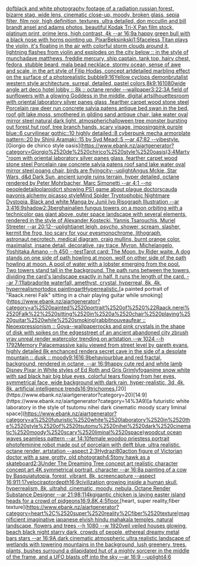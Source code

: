 [dof](https://www.ebank.nz/aiartgenerator?category=dof)[black and white photography footage of a radiation russian forest, bizarre stag, wide lens, cinematic close-up, moody, broken glass, sepia filter, film noir, high definition, textures, ultra detailed, don mccullin and bill brandt ansel and adams photos, beautiful Kodak Tri-X Pan film stock, platinum print, prime lens, high contrast, 4k --ar 16:9](https://www.ebank.nz/aiartgenerator?category=black%2520and%2520white%2520photography%2520footage%2520of%2520a%2520radiation%2520russian%2520forest%2C%2520bizarre%2520stag%2C%2520wide%2520lens%2C%2520cinematic%2520close-up%2C%2520moody%2C%2520broken%2520glass%2C%2520sepia%2520filter%2C%2520film%2520noir%2C%2520high%2520definition%2C%2520textures%2C%2520ultra%2520detailed%2C%2520don%2520mccullin%2520and%2520bill%2520brandt%2520ansel%2520and%2520adams%2520photos%2C%2520beautiful%2520Kodak%2520Tri-X%2520Pan%2520film%2520stock%2C%2520platinum%2520print%2C%2520prime%2520lens%2C%2520high%2520contrast%2C%25204k%2520--ar%252016%3A9)[a happy green bull with a black nose with horns pointing  up, Pixar](https://www.ebank.nz/aiartgenerator?category=a%2520happy%2520green%2520bull%2520with%2520a%2520black%2520nose%2520with%2520horns%2520pointing%2520%2520up%2C%2520Pixar)[Beksinkski](https://www.ebank.nz/aiartgenerator?category=Beksinkski)[1:5](https://www.ebank.nz/aiartgenerator?category=1%3A5)[faceless Titan plays the violin, it's floating in the air with colorful storm clouds around it, lightning flashes from violin and explodes on the city below :: in the style of muncha](https://www.ebank.nz/aiartgenerator?category=faceless%2520Titan%2520plays%2520the%2520violin%2C%2520it%27s%2520floating%2520in%2520the%2520air%2520with%2520colorful%2520storm%2520clouds%2520around%2520it%2C%2520lightning%2520flashes%2520from%2520violin%2520and%2520explodes%2520on%2520the%2520city%2520below%2520%3A%3A%2520in%2520the%2520style%2520of%2520muncha)[dave matthews, freddie mercury, ship captain, tank top, hairy chest, fedora, stubble beard, mala bead necklace, stormy ocean, sense of awe and scale, in the art style of Filip Hodas, concept art](https://www.ebank.nz/aiartgenerator?category=dave%2520matthews%2C%2520freddie%2520mercury%2C%2520ship%2520captain%2C%2520tank%2520top%2C%2520hairy%2520chest%2C%2520fedora%2C%2520stubble%2520beard%2C%2520mala%2520bead%2520necklace%2C%2520stormy%2520ocean%2C%2520sense%2520of%2520awe%2520and%2520scale%2C%2520in%2520the%2520art%2520style%2520of%2520Filip%2520Hodas%2C%2520concept%2520art)[detailed marbling effect on the surface of a photorealistic bubble](https://www.ebank.nz/aiartgenerator?category=detailed%2520marbling%2520effect%2520on%2520the%2520surface%2520of%2520a%2520photorealistic%2520bubble)[9:16](https://www.ebank.nz/aiartgenerator?category=9%3A16)[Yellow cyclops demon](https://www.ebank.nz/aiartgenerator?category=Yellow%2520cyclops%2520demon)[brutalist western style architecture, surreal, detailed, pastel colors,](https://www.ebank.nz/aiartgenerator?category=brutalist%2520western%2520style%2520architecture%2C%2520surreal%2C%2520detailed%2C%2520pastel%2520colors%2C)[8k](https://www.ebank.nz/aiartgenerator?category=8k)[9:16](https://www.ebank.nz/aiartgenerator?category=9%3A16)[1080](https://www.ebank.nz/aiartgenerator?category=1080)[wide angle art deco hotel lobby :: 8k :: octane render --wallpaper](https://www.ebank.nz/aiartgenerator?category=wide%2520angle%2520art%2520deco%2520hotel%2520lobby%2520%3A%3A%25208k%2520%3A%3A%2520octane%2520render%2520--wallpaper)[3:2](https://www.ebank.nz/aiartgenerator?category=3%3A2)[2:3](https://www.ebank.nz/aiartgenerator?category=2%3A3)[A field of sunflowers with a glowing Goddess in the middle, digital art](https://www.ebank.nz/aiartgenerator?category=A%2520field%2520of%2520sunflowers%2520with%2520a%2520glowing%2520Goddess%2520in%2520the%2520middle%2C%2520digital%2520art)[silhouettes](https://www.ebank.nz/aiartgenerator?category=silhouettes)[room with oriental laboratory silver panes glass ,fearther carpet wood stone steel Porcelain raw deer run concrete salvia patens antique bed,swan in the bed, roof gilt lake,moss, smothered in gilding sand,antique chair, lake water oval mirror steel natural dark light, atmospheric](https://www.ebank.nz/aiartgenerator?category=room%2520with%2520oriental%2520laboratory%2520silver%2520panes%2520glass%2520%2Cfearther%2520carpet%2520wood%2520stone%2520steel%2520Porcelain%2520raw%2520deer%2520run%2520concrete%2520salvia%2520patens%2520antique%2520bed%2Cswan%2520in%2520the%2520bed%2C%2520roof%2520gilt%2520lake%2Cmoss%2C%2520smothered%2520in%2520gilding%2520sand%2Cantique%2520chair%2C%2520lake%2520water%2520oval%2520mirror%2520steel%2520natural%2520dark%2520light%2C%2520atmospheric)[halloween tree monster bursting out forest hut roof, tree branch hands, scary visage, imposing](https://www.ebank.nz/aiartgenerator?category=halloween%2520tree%2520monster%2520bursting%2520out%2520forest%2520hut%2520roof%2C%2520tree%2520branch%2520hands%2C%2520scary%2520visage%2C%2520imposing)[pink purple blue::6 curvilinear gothic::10 highly detailed::8 cyberpunk mecha armorplate pattern::20 by Shinji Aramaki::15 by Syd Mead::5 —ar 47:82  --vibe](https://www.ebank.nz/aiartgenerator?category=pink%2520purple%2520blue%3A%3A6%2520curvilinear%2520gothic%3A%3A10%2520highly%2520detailed%3A%3A8%2520cyberpunk%2520mecha%2520armorplate%2520pattern%3A%3A20%2520by%2520Shinji%2520Aramaki%3A%3A15%2520by%2520Syd%2520Mead%3A%3A5%2520%E2%80%94ar%252047%3A82%2520%2520--vibe)[style.](https://www.ebank.nz/aiartgenerator?category=style.)[Giorgio de chirico style oasis](https://www.ebank.nz/aiartgenerator?category=Giorgio%2520de%2520chirico%2520style%2520oasis)[3:4](https://www.ebank.nz/aiartgenerator?category=3%3A4)[Marty"](https://www.ebank.nz/aiartgenerator?category=Marty%22)[room with oriental laboratory silver panes glass ,fearther carpet wood stone steel Porcelain raw concrete salvia patens roof sand lake water oval mirror steel,poang chair, birds are flying](https://www.ebank.nz/aiartgenerator?category=room%2520with%2520oriental%2520laboratory%2520silver%2520panes%2520glass%2520%2Cfearther%2520carpet%2520wood%2520stone%2520steel%2520Porcelain%2520raw%2520concrete%2520salvia%2520patens%2520roof%2520sand%2520lake%2520water%2520oval%2520mirror%2520steel%2Cpoang%2520chair%2C%2520birds%2520are%2520flying)[city](https://www.ebank.nz/aiartgenerator?category=city)[--uplight](https://www.ebank.nz/aiartgenerator?category=--uplight)[Angus Mckie, Star Wars, d&d Dark Sun, ancient jungle ruins terrain, hyper detailed, octane rendered by Peter Mohrbacher, Marc Simonetti --ar 4:1 --no people](https://www.ebank.nz/aiartgenerator?category=Angus%2520Mckie%2C%2520Star%2520Wars%2C%2520d%26d%2520Dark%2520Sun%2C%2520ancient%2520jungle%2520ruins%2520terrain%2C%2520hyper%2520detailed%2C%2520octane%2520rendered%2520by%2520Peter%2520Mohrbacher%2C%2520Marc%2520Simonetti%2520--ar%25204%3A1%2520--no%2520people)[detail](https://www.ebank.nz/aiartgenerator?category=detail)[polaroid](https://www.ebank.nz/aiartgenerator?category=polaroid)[crt showing PS1 game about plague doctors](https://www.ebank.nz/aiartgenerator?category=crt%2520showing%2520PS1%2520game%2520about%2520plague%2520doctors)[cauda pavonis alchemy picasso style](https://www.ebank.nz/aiartgenerator?category=cauda%2520pavonis%2520alchemy%2520picasso%2520style)[Mind Spider Tryptophobic Nightmare Dystopia, Black and white Manga by Junji Iyo Risograph  Illustration --ar 3:4](https://www.ebank.nz/aiartgenerator?category=Mind%2520Spider%2520Tryptophobic%2520Nightmare%2520Dystopia%2C%2520Black%2520and%2520white%2520Manga%2520by%2520Junji%2520Iyo%2520Risograph%2520%2520Illustration%2520--ar%25203%3A4)[16:9](https://www.ebank.nz/aiartgenerator?category=16%3A9)[shadow](https://www.ebank.nz/aiartgenerator?category=shadow)[2:3](https://www.ebank.nz/aiartgenerator?category=2%3A3)[berghain](https://www.ebank.nz/aiartgenerator?category=berghain)[alien fungus towers on a moon orbiting with a technicolor gas giant above, outer space landscape with several elements, rendered in the style of Alexander Kostecki, Yannis Tsarouchis, Muriel Streeter --ar 20:12](https://www.ebank.nz/aiartgenerator?category=alien%2520fungus%2520towers%2520on%2520a%2520moon%2520orbiting%2520with%2520a%2520technicolor%2520gas%2520giant%2520above%2C%2520outer%2520space%2520landscape%2520with%2520several%2520elements%2C%2520rendered%2520in%2520the%2520style%2520of%2520Alexander%2520Kostecki%2C%2520Yannis%2520Tsarouchis%2C%2520Muriel%2520Streeter%2520--ar%252020%3A12)[--uplight](https://www.ebank.nz/aiartgenerator?category=--uplight)[janet leigh, psycho, shower, scream, slasher, kermit the frog, too scary for your eyes](https://www.ebank.nz/aiartgenerator?category=janet%2520leigh%2C%2520psycho%2C%2520shower%2C%2520scream%2C%2520slasher%2C%2520kermit%2520the%2520frog%2C%2520too%2520scary%2520for%2520your%2520eyes)[monochrome, lithograph, astronaut,necrotech, medical diagram, craig mullins, burnt orange color, maximalist, insane detail, decorative, ray trace, Myron, Michelangelo, Yoshitaka Amano --h 450 --test](https://www.ebank.nz/aiartgenerator?category=monochrome%2C%2520lithograph%2C%2520astronaut%2Cnecrotech%2C%2520medical%2520diagram%2C%2520craig%2520mullins%2C%2520burnt%2520orange%2520color%2C%2520maximalist%2C%2520insane%2520detail%2C%2520decorative%2C%2520ray%2520trace%2C%2520Myron%2C%2520Michelangelo%2C%2520Yoshitaka%2520Amano%2520--h%2520450%2520--test)[Tarot card: The Moon, by Rider waite. A dog stands on one side of path howling at moon. wolf on other side of the path howling at moon. A pool of water with a lobster emerging from the pool. Two towers stand tall in the background. The path runs between the towers, dividing the card's landscape exactly in half. It runs the length of the card. --ar 7:11](https://www.ebank.nz/aiartgenerator?category=Tarot%2520card%3A%2520The%2520Moon%2C%2520by%2520Rider%2520waite.%2520A%2520dog%2520stands%2520on%2520one%2520side%2520of%2520path%2520howling%2520at%2520moon.%2520wolf%2520on%2520other%2520side%2520of%2520the%2520path%2520howling%2520at%2520moon.%2520A%2520pool%2520of%2520water%2520with%2520a%2520lobster%2520emerging%2520from%2520the%2520pool.%2520Two%2520towers%2520stand%2520tall%2520in%2520the%2520background.%2520The%2520path%2520runs%2520between%2520the%2520towers%2C%2520dividing%2520the%2520card%27s%2520landscape%2520exactly%2520in%2520half.%2520It%2520runs%2520the%2520length%2520of%2520the%2520card.%2520--ar%25207%3A11)[labradorite waterfall, amethyst, crystal, hyperreal, 8k, 4k, hyperrealism](https://www.ebank.nz/aiartgenerator?category=labradorite%2520waterfall%2C%2520amethyst%2C%2520crystal%2C%2520hyperreal%2C%25208k%2C%25204k%2C%2520hyperrealism)[ortodox painting](https://www.ebank.nz/aiartgenerator?category=ortodox%2520painting)[art](https://www.ebank.nz/aiartgenerator?category=art)[Hyperrealistic.](https://www.ebank.nz/aiartgenerator?category=Hyperrealistic.)[a painted portrait of "Raack.nerei Falk" sitting in a chair playing guitar while smoking](https://www.ebank.nz/aiartgenerator?category=a%2520painted%2520portrait%2520of%2520%22Raack.nerei%2520Falk%22%2520sitting%2520in%2520a%2520chair%2520playing%2520guitar%2520while%2520smoking)[rabbit](https://www.ebank.nz/aiartgenerator?category=rabbit)[nouveau](https://www.ebank.nz/aiartgenerator?category=nouveau)[fear :: Neoexpressionism :: Goya](https://www.ebank.nz/aiartgenerator?category=fear%2520%3A%3A%2520Neoexpressionism%2520%3A%3A%2520Goya)[--wallpaper](https://www.ebank.nz/aiartgenerator?category=--wallpaper)[rocks and pink crystals in the shape of disk with spikes on the edges](https://www.ebank.nz/aiartgenerator?category=rocks%2520and%2520pink%2520crystals%2520in%2520the%2520shape%2520of%2520disk%2520with%2520spikes%2520on%2520the%2520edges)[street of an ancient abandoned city zbrush vray unreal  render watercolor trending on artstation --w 1024 --h 1792](https://www.ebank.nz/aiartgenerator?category=street%2520of%2520an%2520ancient%2520abandoned%2520city%2520zbrush%2520vray%2520unreal%2520%2520render%2520watercolor%2520trending%2520on%2520artstation%2520--w%25201024%2520--h%25201792)[Memory Palace](https://www.ebank.nz/aiartgenerator?category=Memory%2520Palace)[massive kaiju viewed from street level by gareth evans, highly detailed 8k enchanced render](https://www.ebank.nz/aiartgenerator?category=massive%2520kaiju%2520viewed%2520from%2520street%2520level%2520by%2520gareth%2520evans%2C%2520highly%2520detailed%25208k%2520enchanced%2520render)[a secret cave in the side of a desolate mountain :: dusk :: moody](https://www.ebank.nz/aiartgenerator?category=a%2520secret%2520cave%2520in%2520the%2520side%2520of%2520a%2520desolate%2520mountain%2520%3A%3A%2520dusk%2520%3A%3A%2520moody)[9:16](https://www.ebank.nz/aiartgenerator?category=9%3A16)[16:9](https://www.ebank.nz/aiartgenerator?category=16%3A9)[behaviour](https://www.ebank.nz/aiartgenerator?category=behaviour)[blue and red fractal, background, rendered in octane, --ar 16:9](https://www.ebank.nz/aiartgenerator?category=blue%2520and%2520red%2520fractal%2C%2520background%2C%2520rendered%2520in%2520octane%2C%2520--ar%252016%3A9)[happy cute red and white lamb Disney Pixar in White styles of Ed Roth and Gris Grimly](https://www.ebank.nz/aiartgenerator?category=happy%2520cute%2520red%2520and%2520white%2520lamb%2520Disney%2520Pixar%2520in%2520White%2520styles%2520of%2520Ed%2520Roth%2520and%2520Gris%2520Grimly)[fog](https://www.ebank.nz/aiartgenerator?category=fog)[anime snow white with sad black hair big blue eyes, colorful tears flowing from her eyes, symmetrical face, wide background with dark rain, hyper-realistic, 3d, 4k, 8k, artificial intelligence trends](https://www.ebank.nz/aiartgenerator?category=anime%2520snow%2520white%2520with%2520sad%2520black%2520hair%2520big%2520blue%2520eyes%2C%2520colorful%2520tears%2520flowing%2520from%2520her%2520eyes%2C%2520symmetrical%2520face%2C%2520wide%2520background%2520with%2520dark%2520rain%2C%2520hyper-realistic%2C%25203d%2C%25204k%2C%25208k%2C%2520artificial%2520intelligence%2520trends)[16:9](https://www.ebank.nz/aiartgenerator?category=16%3A9)[trichomes.](https://www.ebank.nz/aiartgenerator?category=trichomes.)[20](https://www.ebank.nz/aiartgenerator?category=20)[14:9](https://www.ebank.nz/aiartgenerator?category=14%3A9)[a futuristic white laboratory in the style of tsutomu nihei dark cinematic moody scary liminal space](https://www.ebank.nz/aiartgenerator?category=a%2520futuristic%2520white%2520laboratory%2520in%2520the%2520style%2520of%2520tsutomu%2520nihei%2520dark%2520cinematic%2520moody%2520scary%2520liminal%2520space)[woodcut ocean waves seamless pattern --ar 14:10](https://www.ebank.nz/aiartgenerator?category=woodcut%2520ocean%2520waves%2520seamless%2520pattern%2520--ar%252014%3A10)[female woodoo priestess portrait photo](https://www.ebank.nz/aiartgenerator?category=female%2520woodoo%2520priestess%2520portrait%2520photo)[feminine robot made out of porcelain with delft blue, ultra realistic, octane render, artstation --aspect 2:3](https://www.ebank.nz/aiartgenerator?category=feminine%2520robot%2520made%2520out%2520of%2520porcelain%2520with%2520delft%2520blue%2C%2520ultra%2520realistic%2C%2520octane%2520render%2C%2520artstation%2520--aspect%25202%3A3)[Hydrazi](https://www.ebank.nz/aiartgenerator?category=Hydrazi)[80](https://www.ebank.nz/aiartgenerator?category=80)[action figure of Victorian doctor with a saw, grotty, old photograph](https://www.ebank.nz/aiartgenerator?category=action%2520figure%2520of%2520Victorian%2520doctor%2520with%2520a%2520saw%2C%2520grotty%2C%2520old%2520photograph)[4:5](https://www.ebank.nz/aiartgenerator?category=4%3A5)[tony hawk as a skateboard](https://www.ebank.nz/aiartgenerator?category=tony%2520hawk%2520as%2520a%2520skateboard)[2:3](https://www.ebank.nz/aiartgenerator?category=2%3A3)[Under The Dreaming Tree concept art realistic character concept art 4K symmetrical portrait, character --ar 16:8](https://www.ebank.nz/aiartgenerator?category=Under%2520The%2520Dreaming%2520Tree%2520concept%2520art%2520realistic%2520character%2520concept%2520art%25204K%2520symmetrical%2520portrait%2C%2520character%2520--ar%252016%3A8)[a painting of a cow by Basquiat](https://www.ebank.nz/aiartgenerator?category=a%2520painting%2520of%2520a%2520cow%2520by%2520Basquiat)[utopia, forest, vibrant, 8k, screencapture --aspect 16:9](https://www.ebank.nz/aiartgenerator?category=utopia%2C%2520forest%2C%2520vibrant%2C%25208k%2C%2520screencapture%2520--aspect%252016%3A9)[11:17](https://www.ebank.nz/aiartgenerator?category=11%3A17)[velociraptor](https://www.ebank.nz/aiartgenerator?category=velociraptor)[depth](https://www.ebank.nz/aiartgenerator?category=depth)[16:9](https://www.ebank.nz/aiartgenerator?category=16%3A9)[civilization growing inside a human skull, hyperrealism, 8k, ultrahd, cinematic, moody, nebula, Octane Render Substance Designer --ar 21:9](https://www.ebank.nz/aiartgenerator?category=civilization%2520growing%2520inside%2520a%2520human%2520skull%2C%2520hyperrealism%2C%25208k%2C%2520ultrahd%2C%2520cinematic%2C%2520moody%2C%2520nebula%2C%2520Octane%2520Render%2520Substance%2520Designer%2520--ar%252021%3A9)[8:11](https://www.ebank.nz/aiartgenerator?category=8%3A11)[4k](https://www.ebank.nz/aiartgenerator?category=4k)[gigantic chicken is laying easter island heads for a crowd of pidgeons](https://www.ebank.nz/aiartgenerator?category=gigantic%2520chicken%2520is%2520laying%2520easter%2520island%2520heads%2520for%2520a%2520crowd%2520of%2520pidgeons)[16:9](https://www.ebank.nz/aiartgenerator?category=16%3A9)[,8K](https://www.ebank.nz/aiartgenerator?category=%2C8K)[,](https://www.ebank.nz/aiartgenerator?category=%2C)[4:5](https://www.ebank.nz/aiartgenerator?category=4%3A5)[floor.](https://www.ebank.nz/aiartgenerator?category=floor.)[heart, super reality,fiber texture](https://www.ebank.nz/aiartgenerator?category=heart%2C%2520super%2520reality%2Cfiber%2520texture)[magnificient imaginative japanese elvish hindu mahakala temples, natural landscape, flowers and trees --h 1080 --w 1920](https://www.ebank.nz/aiartgenerator?category=magnificient%2520imaginative%2520japanese%2520elvish%2520hindu%2520mahakala%2520temples%2C%2520natural%2520landscape%2C%2520flowers%2520and%2520trees%2520--h%25201080%2520--w%25201920)[veil veiled houses glowing, beach black night starry dark, crowds of people, ethereal dreamy metal bars stars --ar 16:9](https://www.ebank.nz/aiartgenerator?category=veil%2520veiled%2520houses%2520glowing%2C%2520beach%2520black%2520night%2520starry%2520dark%2C%2520crowds%2520of%2520people%2C%2520ethereal%2520dreamy%2520metal%2520bars%2520stars%2520--ar%252016%3A9)[A dark cinematic atmospheric ultra realistic landscape of wetlands with towering mountains in the background, lush greenery, trees, plants, bushes surround a dilapidated hut of a mighty sorcerer in the middle of the frame, and a UFO blasts off into the sky —ar 16:9 --uplight](https://www.ebank.nz/aiartgenerator?category=A%2520dark%2520cinematic%2520atmospheric%2520ultra%2520realistic%2520landscape%2520of%2520wetlands%2520with%2520towering%2520mountains%2520in%2520the%2520background%2C%2520lush%2520greenery%2C%2520trees%2C%2520plants%2C%2520bushes%2520surround%2520a%2520dilapidated%2520hut%2520of%2520a%2520mighty%2520sorcerer%2520in%2520the%2520middle%2520of%2520the%2520frame%2C%2520and%2520a%2520UFO%2520blasts%2520off%2520into%2520the%2520sky%2520%E2%80%94ar%252016%3A9%2520--uplight)[4:6](https://www.ebank.nz/aiartgenerator?category=4%3A6)
